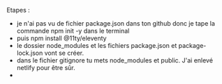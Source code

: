 Etapes :
- je n'ai pas vu de fichier package.json dans ton github donc je tape la commande npm init -y dans le terminal
- puis npm install @11ty/eleventy
- le dossier node_modules et les fichiers package.json et package-lock.json vont se créer.
- dans le fichier gitignore tu mets node_modules et public. J'ai enlevé netlify pour être sûr.
- 